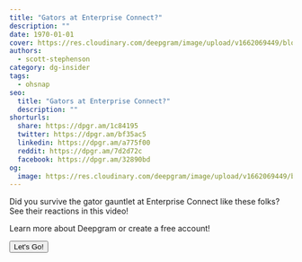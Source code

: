 ```yaml
---
title: "Gators at Enterprise Connect?"
description: ""
date: 1970-01-01
cover: https://res.cloudinary.com/deepgram/image/upload/v1662069449/blog/gators-at-enterprise-connect/placeholder-post-image%402x.jpg
authors:
  - scott-stephenson
category: dg-insider
tags:
  - ohsnap
seo:
  title: "Gators at Enterprise Connect?"
  description: ""
shorturls:
  share: https://dpgr.am/1c84195
  twitter: https://dpgr.am/bf35ac5
  linkedin: https://dpgr.am/a775f00
  reddit: https://dpgr.am/7d2d72c
  facebook: https://dpgr.am/32890bd
og:
  image: https://res.cloudinary.com/deepgram/image/upload/v1662069449/blog/gators-at-enterprise-connect/placeholder-post-image%402x.jpg
---
```


Did you survive the gator gauntlet at Enterprise Connect like these folks? See their reactions in this video!

Learn more about Deepgram or create a free account!

[<button>Let's Go!</button>](https://www.deepgram.com/)
